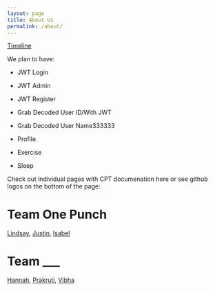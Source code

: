 ```yaml
---
layout: page
title: About Us
permalink: /about/
---
```

[Timeline](https://github.com/users/jplip/projects/3) 



We plan to have:

- JWT Login
- JWT Admin
- JWT Register
- Grab Decoded User ID/With JWT
- Grab Decoded User Name333333

- Profile
- Exercise 
- Sleep


Check out individual pages with CPT documenation here  or see github logos on the bottom of the page:

# Team One Punch
[Lindsay](https://lin-ct.github.io/stu2/2024/03/08/Individual_Seed_IPYNB_2_.html),
[Justin](https://jplip.github.io/justin2.0//2024/03/08/Individual_Seed.html),
[Isabel](https://ikan2025.github.io/Nighthawk-Pages//2023/08/16/blog.html)

# Team ___
[Hannah](https://hanr12.github.io/han3/2024/02/26/individual_review.html),
[Prakruti](https://parkib.github.io/pb2csp//2024/03/05/individual-seed_IPYNB_2_.html),
[Vibha](https://vibha-yganji.github.io/student-vibha/2024/03/08/seed-individual.html)